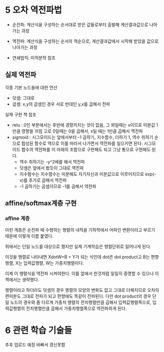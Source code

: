 # 5 오차 역전파법

- 순전파: 계산식을 구성하는 순서대로 받은 값들로부터 출발해 계산결과값으로 나아가는 과정
- 역전파: 계산식을 구성하는 순서의 역순으로, 계산결과값에서 시작해 받았을 값으로 나아가는 과정

- 연쇄법칙: 미적분학 참조

## 실제 역전파

각종 기본 노드들에 대한 연산

- 덧셈: 그대로
- 곱셈: x,y의 곱셈인 경우 서로 반대인 y,x를 곱해서 전파

실제 구현 책 참조

- relu : 0인 부분에서는 후반에 경향끼치는 것이 없음, 그 외일때는 x이므로 미분값 1만큼 영향을 끼침 고로 0일때는 0을 곱해서, x일 때는 1만큼 곱해서 역전파
- sigmoid : 시그모이드는 앞에서부터 -1 곱하기, 지수함수, 더하기 1, 역수 취하기 순으로 합성된 함수로 역으로 이를 따라서 나가면서 역전파를 일으키면 된다. 시그모이드 함수의 역전파를 이 아래의 조합으로 구현해도 되고 그냥 통으로 구현해도 된다.
  - 역수 취하기는 -y^2배를 해서 역전파
  - 덧셈은 앞에서 봤듯이 그대로 역전파
  - 지수함수는 지수함수는 미분해도 자기자신과 미분값으로 이루어지므로 exp(-x)를 추가로 곱해서 역전파
  - -1 곱하기는 곱셈이므로 -1를 곱해서 역전파

## affine/softmax계층 구현

### affine 계층

아핀 계층은 순전파 때 수행하는 행렬의 내적을 기하학에서 어파인 변환이라고 부르기 때문에 이렇게 이름 붙였다.

위에서는 단일 노드를 대상으로 했지만 실제 기계학습은 행렬단위로 일어나게 된다.

이것을 행렬로 나타내면 XdotW+B = Y가 되는 식인데 dot은 dot product고 B는 편향 행렬, X는 입력값행렬, W는 가중치행렬이다.

이제 이 행렬식을 역전파 시켜야한다. 이를 앞에서 한것처럼 일일히 증명할 수 있으나 이 책에서는 생략했다.

행렬이라고 하더라도 덧셈의 경우 행렬의 모양의 변화도 없고 그대로 더해지므로 오차의 편미분도 그대로 전파가 되고 편향에도 똑같이 전파된다. 다만 dot product의 경우 단일 노드의 경우와 좀 다르게 가중치 행렬의 전치행렬만큼 곱해서 입력값행렬쪽으로, 입력값행렬의 전치행렬만큼 곱해서 가중치행렬쪽으로 역전파하게 된다.

# 6 관련 학습 기술들

추후 업로드 예정 바빠서 갱신못함